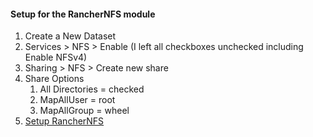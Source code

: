 #### Setup for the RancherNFS module
1.  Create a New Dataset
2.  Services > NFS > Enable (I left all checkboxes unchecked including Enable NFSv4)
3.  Sharing > NFS > Create new share
4.  Share Options
    1.  All Directories = checked
    2.  MapAllUser = root
    3.  MapAllGroup = wheel
5.  [Setup RancherNFS](https://github.com/jeffprandall/randoms/blob/master/ranchers/nfs.md)
